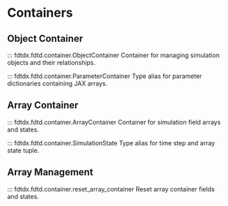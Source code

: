 # Containers

## Object Container
::: fdtdx.fdtd.container.ObjectContainer
Container for managing simulation objects and their relationships.

::: fdtdx.fdtd.container.ParameterContainer
Type alias for parameter dictionaries containing JAX arrays.

## Array Container
::: fdtdx.fdtd.container.ArrayContainer
Container for simulation field arrays and states.

::: fdtdx.fdtd.container.SimulationState
Type alias for time step and array state tuple.

## Array Management
::: fdtdx.fdtd.container.reset_array_container
Reset array container fields and states.
